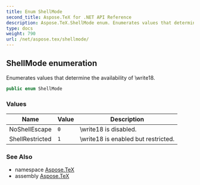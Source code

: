 ```yaml
---
title: Enum ShellMode
second_title: Aspose.TeX for .NET API Reference
description: Aspose.TeX.ShellMode enum. Enumerates values that determine the availability of write18
type: docs
weight: 790
url: /net/aspose.tex/shellmode/
---
```

## ShellMode enumeration

Enumerates values that determine the availability of \write18.

```csharp
public enum ShellMode
```

### Values

| Name | Value | Description |
| --- | --- | --- |
| NoShellEscape | `0` | \write18 is disabled. |
| ShellRestricted | `1` | \write18 is enabled but restricted. |

### See Also

* namespace [Aspose.TeX](../../aspose.tex/)
* assembly [Aspose.TeX](../../)


